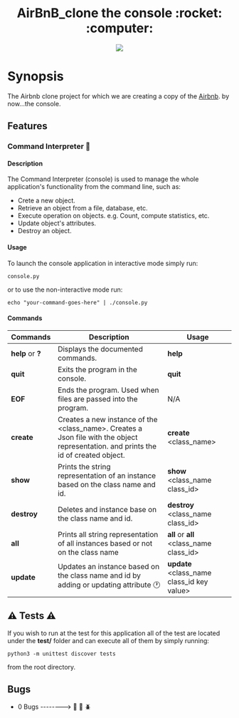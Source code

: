 <h1 align="center">AirBnB_clone the console :rocket: :computer:</h1>

<p align="center"> <img src = "https://www.tabbykatz.com/hbnb.png">

# Synopsis

The Airbnb clone project for which we are creating a copy of the [Airbnb](https://www.airbnb.com/).
by now...the console.

## Features

### Command Interpreter :microscope:

#### Description

The Command Interpreter (console) is used to manage the whole application's functionality from the command line, such as:

- Crete a new object.
- Retrieve an object from a file, database, etc.
- Execute operation on objects. e.g. Count, compute statistics, etc.
- Update object's attributes.
- Destroy an object.

#### Usage

To launch the console application in interactive mode simply run:

`console.py `

or to use the non-interactive mode run:

`echo "your-command-goes-here" | ./console.py `

#### Commands

| Commands          | Description                                                                                                                            | Usage                                        |
| ----------------- | -------------------------------------------------------------------------------------------------------------------------------------- | -------------------------------------------- |
| **help** or **?** | Displays the documented commands.                                                                                                      | **help**                                     |
| **quit**          | Exits the program in the console.                                                                                                      | **quit**                                     |
| **EOF**           | Ends the program. Used when files are passed into the program.                                                                         | N/A                                          |
| **create**        | Creates a new instance of the \<class_name\>. Creates a Json file with the object representation. and prints the id of created object. | **create** \<class_name\>                    |
| **show**          | Prints the string representation of an instance based on the class name and id.                                                        | **show** \<class_name class_id\>             |
| **destroy**       | Deletes and instance base on the class name and id.                                                                                    | **destroy** \<class_name class_id\>          |
| **all**           | Prints all string representation of all instances based or not on the class name                                                       | **all** or **all** \<class_name class_id\>   |
| **update**        | Updates an instance based on the class name and id by adding or updating attribute :clock1:                                            | **update** \<class_name class_id key value\> |

## :warning: Tests :warning:

If you wish to run at the test for this application all of the test are located
under the **test/** folder and can execute all of them by simply running:

`python3 -m unittest discover tests `

from the root directory.

## Bugs

- 0 Bugs --------> :bug: :ant: :beetle:

